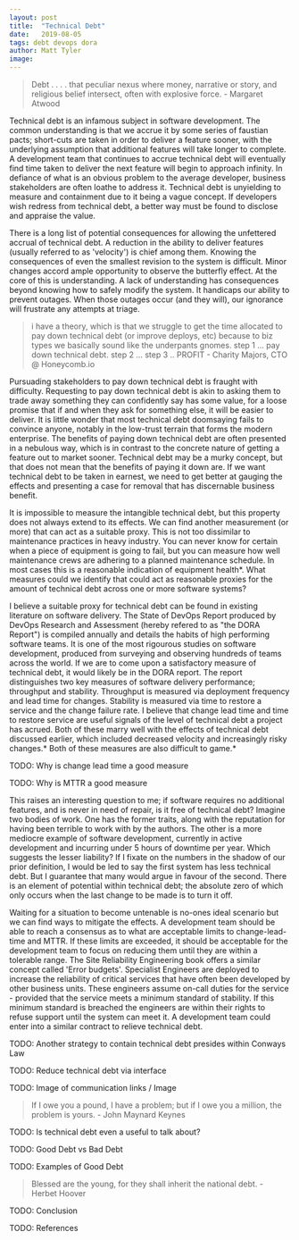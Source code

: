 ```yaml
---
layout: post
title:  "Technical Debt"
date:   2019-08-05
tags: debt devops dora 
author: Matt Tyler
image:
---
```


> Debt . . . . that peculiar nexus where money, narrative or story, and religious belief intersect, often with explosive force. - Margaret Atwood

Technical debt is an infamous subject in software development. The common understanding is that we accrue it by some series of faustian pacts; short-cuts are taken in order to deliver a feature sooner, with the underlying assumption that additional features will take longer to complete. A development team that continues to accrue technical debt will eventually find time taken to deliver the next feature will begin to approach infinity. In defiance of what is an obvious problem to the average developer, business stakeholders are often loathe to address it. Technical debt is unyielding to measure and containment due to it being a vague concept. If developers wish redress from technical debt, a better way must be found to disclose and appraise the value.

There is a long list of potential consequences for allowing the unfettered accrual of technical debt. A reduction in the ability to deliver features (usually referred to as 'velocity') is chief among them. Knowing the consequences of even the smallest revision to the system is difficult. Minor changes accord ample opportunity to observe the butterfly effect. At the core of this is understanding. A lack of understanding has consequences beyond knowing how to safely modify the system. It handicaps our ability to prevent outages. When those outages occur (and they will), our ignorance will frustrate any attempts at triage.

> i have a theory, which is that we struggle to get the time allocated to pay down technical debt (or improve deploys, etc) because to biz types we basically sound like the underpants gnomes. step 1 ... pay down technical debt. step 2 ... step 3 .. PROFIT - Charity Majors, CTO @ Honeycomb.io

Pursuading stakeholders to pay down technical debt is fraught with difficulty. Requesting to pay down technical debt is akin to asking them to trade away something they can confidently say has some value, for a loose promise that if and when they ask for something else, it will be easier to deliver. It is little wonder that most technical debt doomsaying fails to convince anyone, notably in the low-trust terrain that forms the modern enterprise. The benefits of paying down technical debt are often presented in a nebulous way, which is in contrast to the concrete nature of getting a feature out to market sooner. Technical debt may be a murky concept, but that does not mean that the benefits of paying it down are. If we want technical debt to be taken in earnest, we need to get better at gauging the effects and presenting a case for removal that has discernable business benefit.

It is impossible to measure the intangible technical debt, but this property does not always extend to its effects. We can find another measurement (or more) that can act as a suitable proxy. This is not too dissimilar to maintenance practices in heavy industry. You can never know for certain when a piece of equipment is going to fail, but you can measure how well maintenance crews are adhering to a planned maintenance schedule. In most cases this is a reasonable indication of equipment health*. What measures could we identify that could act as reasonable proxies for the amount of technical debt across one or more software systems?

I believe a suitable proxy for technical debt can be found in existing literature on software delivery. The State of DevOps Report produced by DevOps Research and Assessment (hereby refered to as "the DORA Report") is compiled annually and details the habits of high performing software teams. It is one of the most rigourous studies on software development, produced from surveying and observing hundreds of teams across the world. If we are to come upon a satisfactory measure of technical debt, it would likely be in the DORA report. The report distinguishes two key measures of software delivery performance; throughput and stability. Throughput is measured via deployment frequency and lead time for changes. Stability is measured via time to restore a service and the change failure rate. I believe that change lead time and time to restore service are useful signals of the level of technical debt a project has acrued. Both of these marry well with the effects of technical debt discussed earlier, which included decreased velocity and increasingly risky changes.* Both of these measures are also difficult to game.*

TODO: Why is change lead time a good measure

TODO: Why is MTTR a good measure

This raises an interesting question to me; if software requires no additional features, and is never in need of repair, is it free of technical debt? Imagine two bodies of work. One has the former traits, along with the reputation for having been terrible to work with by the authors. The other is a more mediocre example of software development, currently in active development and incurring under 5 hours of downtime per year. Which suggests the lesser liability? If I fixate on the numbers in the shadow of our prior definition, I would be led to say the first system has less technical debt. But I guarantee that many would argue in favour of the second. There is an element of potential within technical debt; the absolute zero of which only occurs when the last change to be made is to turn it off.

Waiting for a situation to become untenable is no-ones ideal scenario but we can find ways to mitigate the effects. A development team should be able to reach a consensus as to what are acceptable limits to change-lead-time and MTTR. If these limits are exceeded, it should be acceptable for the development team to focus on reducing them until they are within a tolerable range. The Site Reliability Engineering book offers a similar concept called 'Error budgets'. Specialist Engineers are deployed to increase the reliability of critical services that have often been developed by other business units. These engineers assume on-call duties for the service - provided that the service meets a minimum standard of stability. If this minimum standard is breached the engineers are within their rights to refuse support until the system can meet it. A development team could enter into a similar contract to relieve technical debt.

TODO: Another strategy to contain technical debt presides within Conways Law

TODO: Reduce technical debt via interface

TODO: Image of communication links / Image

> If I owe you a pound, I have a problem; but if I owe you a million, the problem is yours. - John Maynard Keynes

TODO: Is technical debt even a useful to talk about?

TODO: Good Debt vs Bad Debt

TODO: Examples of Good Debt

> Blessed are the young, for they shall inherit the national debt. - Herbet Hoover

TODO: Conclusion


TODO: References